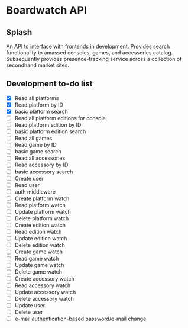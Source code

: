 # Boardwatch API

## Splash
An API to interface with frontends in development. Provides search functionality to amassed consoles, games, and accessories catalog. Subsequently provides presence-tracking service across a collection of secondhand market sites.

## Development to-do list
- [x] Read all platforms
- [x] Read platform by ID
- [x] basic platform search
- [ ] Read all platform editions for console
- [ ] Read platform edition by ID
- [ ] basic platform edition search
- [ ] Read all games
- [ ] Read game by ID
- [ ] basic game search
- [ ] Read all accessories
- [ ] Read accessory by ID
- [ ] basic accessory search
- [ ] Create user
- [ ] Read user
- [ ] auth middleware
- [ ] Create platform watch
- [ ] Read platform watch
- [ ] Update platform watch
- [ ] Delete platform watch
- [ ] Create edition watch
- [ ] Read edition watch
- [ ] Update edition watch
- [ ] Delete edition watch
- [ ] Create game watch
- [ ] Read game watch
- [ ] Update game watch
- [ ] Delete game watch
- [ ] Create accessory watch
- [ ] Read accessory watch
- [ ] Update accessory watch
- [ ] Delete accessory watch
- [ ] Update user
- [ ] Delete user
- [ ] e-mail authentication-based password/e-mail change
